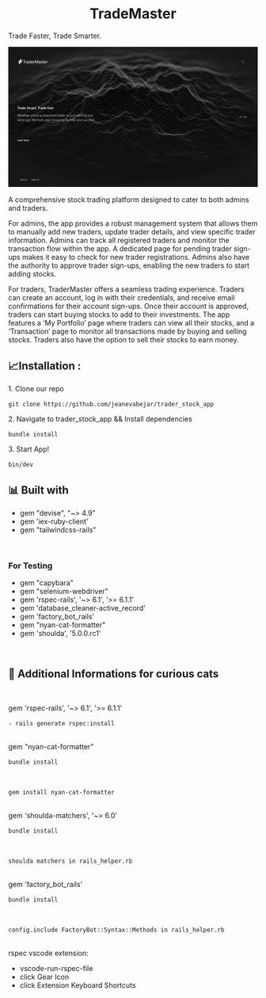 <h1 align="center" id="title">TradeMaster</h1>

<p>Trade Faster, Trade Smarter.</p>

![alt text](image.png)

<p id="description">A comprehensive stock trading platform designed to cater to both admins and traders.

For admins, the app provides a robust management system that allows them to manually add new traders, update trader details, and view specific trader information. Admins can track all registered traders and monitor the transaction flow within the app. A dedicated page for pending trader sign-ups makes it easy to check for new trader registrations. Admins also have the authority to approve trader sign-ups, enabling the new traders to start adding stocks.

For traders, TraderMaster offers a seamless trading experience. Traders can create an account, log in with their credentials, and receive email confirmations for their account sign-ups. Once their account is approved, traders can start buying stocks to add to their investments. The app features a ‘My Portfolio’ page where traders can view all their stocks, and a ‘Transaction’ page to monitor all transactions made by buying and selling stocks. Traders also have the option to sell their stocks to earn money.</p>


<h2>📈Installation :</h2>

<p>1. Clone our repo</p>

```
git clone https://github.com/jeanevabejar/trader_stock_app
```

<p>2. Navigate to trader_stock_app && Install dependencies</p>

```
bundle install
```

<p>3. Start App!</p>

```
bin/dev
```

<h2>📊 Built with</h2>

- gem "devise", "~> 4.9"
- gem 'iex-ruby-client'
- gem "tailwindcss-rails"

<br>
<h3>For Testing</h4>

*   gem "capybara"
*   gem "selenium-webdriver"
*   gem 'rspec-rails', '~> 6.1', '>= 6.1.1'
*   gem 'database_cleaner-active_record'
*   gem 'factory_bot_rails'
*   gem "nyan-cat-formatter"
*   gem 'shoulda', '5.0.0.rc1'

<br>

<h2>💸 Additional Informations for curious cats</h4>

<br>

gem 'rspec-rails', '~> 6.1', '>= 6.1.1'
```
- rails generate rspec:install
```

<br>
gem "nyan-cat-formatter"


```
bundle install
```
<br>

```
gem install nyan-cat-formatter
```

<br>
gem 'shoulda-matchers', '~> 6.0'

```
bundle install
```
<br>

```
shoulda matchers in rails_helper.rb
```

<br>
gem 'factory_bot_rails'

```
bundle install
```
<br>

```
config.include FactoryBot::Syntax::Methods in rails_helper.rb
```

<br>
rspec vscode extension:

- vscode-run-rspec-file
- click Gear Icon
- click Extension Keyboard Shortcuts